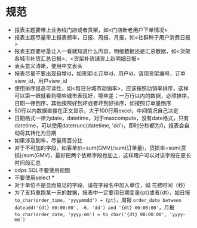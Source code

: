 # 规范

* 报表主题要带上业务线门店或者货架，如<门店新老用户下单情况>
* 报表主题尽量带上报表频率，日报、周报、月报，如<社群种子用户消费日报>
* 报表主题要尽量让人一看就知道什么内容，明细数据还是汇总数据，如<货架各城市补货汇总日报>、<货架补货铺货上新明细日报>
* 表头意义清晰，使用中文表头
* 报表尽量不要出现自增id，如货架id,订单id，用户id，请用货架编号，订单view\_id，用户view\_id
* 使用排序提高可读性，如<每日分城市动销率>，应该按照动销率排序，这样可以第一眼就看到哪些城市表现好，哪些差；一万行以内的数据，必须排序，日期一律倒序，其他按照好到坏或者坏到好排序，如按照订单量倒序
* 50行以内数据直接在正文显示，大于100行用excel，中间情况自己决定
* 日期格式一律为date，datetime，对于maxcompute，没有date格式，只有datetime，可以使用datetrunc(datetime, 'dd')，即时分秒都为0，报表会自动将其转化为日期
* 如果涉及到率，尽量用百分比
* 对于不可加的字段，如客单价=sum(GMV)/sum(订单量)，货损率=sum(货损)/sum(GMV)，最好把两个依赖字段也加上，这样用户可以对该字段在更长时间段汇总
* odps SQL不要使用视图
* 不要使用select *
* 对于单位不是显而易见的字段，请在字段名中加入单位，如 花费时间（秒)
* 为了支持重跑某一天的数据，报表中一定要用日期变量{pt}或者{dt}，如日报 `to_char(order_time, 'yyyymmdd') = {pt}`，周报 `order_date between dateadd('{dt} 00:00:00', -6, 'dd') and '{dt} 00:00:00'`，月报`to_char(order_date, 'yyyy-mm') = to_char('{dt} 00:00:00', 'yyyy-mm')`

